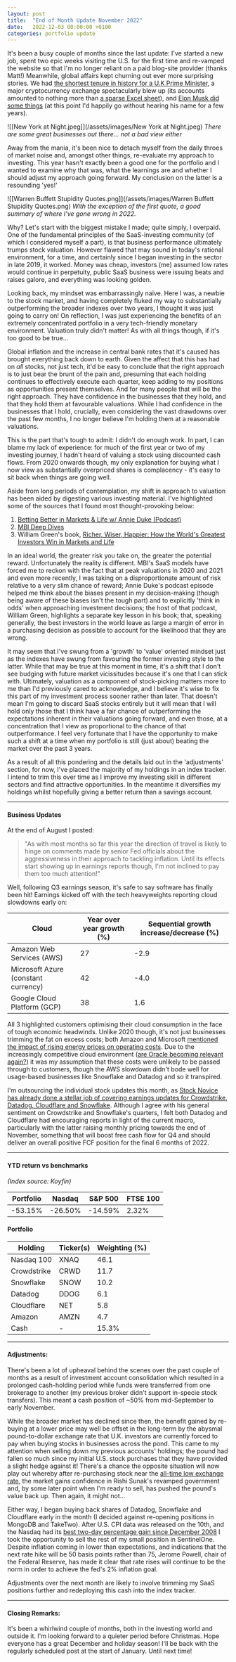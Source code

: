 ```yaml
---
layout: post
title:  "End of Month Update November 2022"
date:   2022-12-03 00:00:00 +0100
categories: portfolio update
---
```


It's been a busy couple of months since the last update: I've started a new job, spent two epic weeks visiting the U.S. for the first time and re-vamped the website so that I'm no longer reliant on a paid blog-site provider (thanks Matt!) Meanwhile, global affairs kept churning out ever more surprising stories. We had [the shortest tenure in history for a U.K Prime Minister](https://en.wikipedia.org/wiki/Premiership_of_Liz_Truss), a major cryptocurrency exchange spectacularly blew up (its accounts amounted to nothing more than [a sparse Excel sheet](https://www.bloomberg.com/opinion/articles/2022-11-14/ftx-s-balance-sheet-was-bad?leadSource=uverify%20wall)), and [Elon Musk did some things](https://www.theverge.com/2022/11/21/23472025/elon-musk-twitter-hiring-again-ending-layoffs) (at this point I'd happily go without hearing his name for a few years).

![[New York at Night.jpeg]](/assets/images/New York at Night.jpeg)
*There are some great businesses out there... not a bad view either*

Away from the mania, it's been nice to detach myself from the daily throes of market noise and, amongst other things, re-evaluate my approach to investing. This year hasn't exactly been a good one for the portfolio and I wanted to examine why that was, what the learnings are and whether I should adjust my approach going forward. My conclusion on the latter is a resounding 'yes!' 


![[Warren Buffett Stupidity Quotes.png]](/assets/images/Warren Buffett Stupidity Quotes.png)
*With the exception of the first quote, a good summary of where I've gone wrong in 2022.*


Why? Let's start with the biggest mistake I made; quite simply, I overpaid. One of the fundamental principles of the SaaS-investing community (of which I considered myself a part), is that business performance ultimately trumps stock valuation. However flawed that may sound in today's rational environment, for a time, and certainly since I began investing in the sector in late 2019, it worked. Money was cheap, investors (me) assumed low rates would continue in perpetuity, public SaaS business were issuing beats and raises galore, and everything was looking golden. 


Looking back, my mindset was embarrassingly naïve. Here I was, a newbie to the stock market, and having completely fluked my way to substantially outperforming the broader indexes over two years, I thought it was just going to carry on! On reflection, I was just experiencing the benefits of an extremely concentrated portfolio in a very tech-friendly monetary environment. Valuation truly didn't matter! As with all things though, if it's too good to be true...


Global inflation and the increase in central bank rates that it's caused has brought everything back down to earth. Given the affect that this has had on *all* stocks, not just tech, it'd be easy to conclude that the right approach is to just bear the brunt of the pain and, presuming that each holding continues to effectively execute each quarter, keep adding to my positions as opportunities present themselves. And for many people that will be the right approach. They have confidence in the businesses that they hold, and that they hold them at favourable valuations. While I had confidence in the businesses that I hold, crucially, even considering the vast drawdowns over the past few months, I no longer believe I'm holding them at a reasonable valuations.


This is the part that's tough to admit: I didn't do enough work. In part, I can blame my lack of experience: for much of the first year or two of my investing journey, I hadn't heard of valuing a stock using discounted cash flows. From 2020 onwards though, my only explanation for buying what I now view as substantially overpriced shares is complacency - it's easy to sit back when things are going well.


Aside from long periods of contemplation, my shift in approach to valuation has been aided by digesting various investing material. I've highlighted some of the sources that I found most thought-provoking below:

1. [Betting Better in Markets & Life w/ Annie Duke (Podcast)](https://www.theinvestorspodcast.com/richer-wiser-happier/betting-better-in-markets-life-w-annie-duke/)
2. [MBI Deep Dives](https://www.mbi-deepdives.com/)
3. William Green's book, [Richer, Wiser, Happier: How the World's Greatest Investors Win in Markets and Life](https://www.amazon.com/Richer-Wiser-Happier-Greatest-Investors/dp/1501164856/)


In an ideal world, the greater risk you take on, the greater the potential reward. Unfortunately the reality is different. MBI's SaaS models have forced me to reckon with the fact that at peak valuations in 2020 and 2021 and even more recently, I was taking on a disproportionate amount of risk relative to a very slim chance of reward; Annie Duke's podcast episode helped me think about the biases present in my decision-making (though being aware of these biases isn't the tough part) and to explicitly 'think in odds' when approaching investment decisions; the host of that podcast, William Green, highlights a separate key lesson in his book; that, speaking generally, the best investors in the world leave as large a margin of error in a purchasing decision as possible to account for the likelihood that they are wrong.


It may seem that I've swung from a 'growth' to 'value' oriented mindset just as the indexes have swung from favouring the former investing style to the latter. While that may be true at this moment in time, it's a shift that I don't see budging with future market vicissitudes because it's one that I can stick with. Ultimately, valuation as a component of stock-picking matters more to me than I'd previously cared to acknowledge, and I believe it's wise to fix this part of my investment process sooner rather than later. That doesn't mean I'm going to discard SaaS stocks entirely but it will mean that I will hold only those that I think have a fair chance of outperforming the expectations inherent in their valuations going forward, and even those, at a concentration that I view as proportional to the chance of that outperformance. I feel very fortunate that I have the opportunity to make such a shift at a time when my portfolio is still (just about) beating the market over the past 3 years.


As a result of all this pondering and the details laid out in the 'adjustments' section, for now, I've placed the majority of my holdings in an index tracker. I intend to trim this over time as I improve my investing skill in different sectors and find attractive opportunities. In the meantime it diversifies my holdings whilst hopefully giving a better return than a savings account.

---

#### Business Updates


At the end of August I posted:
>"As with most months so far this year the direction of travel is likely to hinge on comments made by senior Fed officials about the aggressiveness in their approach to tackling inflation. Until its effects start showing up in earnings reports though, I'm not inclined to pay them too much attention!"

Well, following Q3 earnings season, it's safe to say software has finally been hit! Earnings kicked off with the tech heavyweights reporting cloud slowdowns early on: 

Cloud | Year over year growth (%) | Sequential growth increase/decrease (%) |
----------- | ----------- | ----------- | 
Amazon Web Services (AWS) | 27 | -2.9
Microsoft Azure (constant currency) | 42 | -4.0
Google Cloud Platform (GCP) | 38 | 1.6

All 3 highlighted customers optimising their cloud consumption in the face of tough economic headwinds. Unlike 2020 though, it's not just businesses trimming the fat on excess costs; both Amazon and Microsoft [mentioned the impact of rising energy prices on operating costs](https://www.fabricatedknowledge.com/p/hyper-scalers-and-energy-costs). Due to the increasingly competitive cloud environment ([are Oracle becoming relevant again?](https://s23.q4cdn.com/440135859/files/doc_financials/2023/q1/1q23-pressrelease-September-final.pdf)) it was my assumption that these costs were unlikely to be passed through to customers, though the AWS slowdown didn't bode well for usage-based businesses like Snowflake and Datadog and so it transpired.


I'm outsourcing the individual stock updates this month, as [Stock Novice has already done a stellar job of covering earnings updates for Crowdstrike, Datadog, Cloudflare and Snowflake](https://thestocknovice.substack.com/p/november-2022-portfolio-review). Although I agree with his general sentiment on Crowdstrike and Snowflake's quarters, I felt both Datadog and Cloudflare had encouraging reports in light of the current macro, particularly with the latter raising monthly pricing towards the end of November, something that will boost free cash flow for Q4 and should deliver an overall positive FCF position for the final 6 months of 2022.

---

#### YTD return vs benchmarks
*(Index source: Koyfin)*

Portfolio | Nasdaq | S&P 500 | FTSE 100
----------- | ----------- | ----------- | ----------- |
-53.15% | -26.50% | -14.59% | 2.32% |

#### Portfolio

Holding | Ticker(s) | Weighting (%) |							
------------ | ------------ | ------------ | 
Nasdaq 100 | XNAQ | 46.1 |
Crowdstrike | CRWD | 11.7 |
Snowflake | SNOW | 10.2 |
Datadog | DDOG | 6.1 |
Cloudflare | NET | 5.8 |
Amazon | AMZN | 4.7 |
Cash | - | 15.3% |

---

#### Adjustments:

There's been a lot of upheaval behind the scenes over the past couple of months as a result of investment account consolidation which resulted in a prolonged cash-holding period while funds were transferred from one brokerage to another (my previous broker didn't support in-specie stock transfers). This meant a cash position of ~50% from mid-September to early November.


While the broader market has declined since then, the benefit gained by re-buying at a lower price may well be offset in the long-term by the abysmal pound-to-dollar exchange rate that U.K. investors are currently forced to pay when buying stocks in businesses across the pond. This came to my attention when selling down my previous accounts' holdings; the pound had fallen so much since my initial U.S. stock purchases that they have provided a slight hedge against it! There's a chance the opposite situation will now play out whereby after re-purchasing stock near the [all-time low exchange rate](https://www.theguardian.com/business/2022/sep/25/city-braces-for-more-volatility-mini-budget-rocks-pound-parity-dollar-bond-tax), the market gains confidence in Rishi Sunak's revamped government and, by some later point when I'm ready to sell, has pushed the pound's value back up. Then again, it might not...


Either way, I began buying back shares of Datadog, Snowflake and Cloudflare early in the month (I decided against re-opening positions in MongoDB and TakeTwo). After U.S. CPI data was released on the 10th, and the Nasdaq had its [best two-day percentage gain since December 2008](https://www.wsj.com/livecoverage/stock-market-news-today-11-11-2022/card/nasdaq-on-pace-for-biggest-two-day-gain-since-2008-y7drd5B5hb7UAmH0Pz5r) I took the opportunity to sell the rest of my small position in SentinelOne. Despite inflation coming in lower than expectations, and indications that the next rate hike will be 50 basis points rather than 75, Jerome Powell, chair of the Federal Reserve, has made it clear that rate rises will continue to be the norm in order to achieve the fed's 2% inflation goal. 


Adjustments over the next month are likely to involve trimming my SaaS positions further and redeploying this cash into the index tracker.

---

#### Closing Remarks:

It's been a whirlwind couple of months, both in the investing world and outside it. I'm looking forward to a quieter period before Christmas. Hope everyone has a great December and holiday season! I'll be back with the regularly scheduled post at the start of January. Until next time!